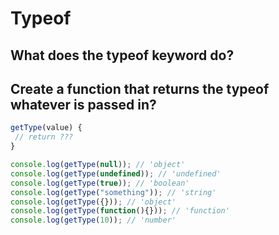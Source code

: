 # Typeof

## What does the typeof keyword do?

## Create a function that returns the typeof whatever is passed in?

```javascript
getType(value) {
 // return ???
}

console.log(getType(null)); // 'object'
console.log(getType(undefined)); // 'undefined'
console.log(getType(true)); // 'boolean'
console.log(getType("something")); // 'string'
console.log(getType({})); // 'object'
console.log(getType(function(){})); // 'function'
console.log(getType(10)); // 'number'
```